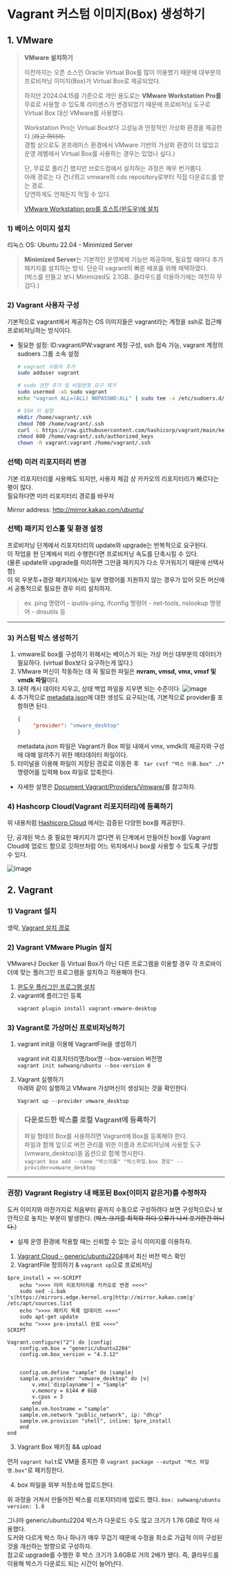 # Vagrant 커스텀 이미지(Box) 생성하기

## 1. VMware
> **VMware 설치하기**
>
>이전까지는 오픈 소스인 Oracle Virtual Box를 많이 이용했기 때문에 대부분의 프로비저닝 이미지(Box)가 Virtual Box로 제공되었다.<br>
>
>하지만 2024.04.15를 기준으로 개인 용도로는 **VMware Workstation Pro를** 무료로 사용할 수 있도록 라이센스가 변경되었기 때문에 프로비저닝 도구로 Virtual Box 대신 VMware를 사용했다.<br>
>
>Workstation Pro는 Virtual Box보다 고성능과 안정적인 가상화 환경을 제공한다.(~~라고 하더라.~~<br>
>경험 상으로도 온프레미스 환경에서 VMware 기반의 가상화 환경이 더 많았고 운영 레벨에서 Virtual Box를 사용하는 경우는 있었나 싶다.)
>
> 단, 무료로 풀리긴 했지만 브로드컴에서 설치하는 과정은 매우 번거롭다.<br>
> 아래 경로는 다 건너뛰고 vmware의 cds repository로부터 직접 다운로드를 받는 경로.<br>
> 당연하게도 언제든지 막힐 수 있다.
>
> [VMware Workstation pro를 호스트(윈도우)에 설치](https://softwareupdate.vmware.com/cds/vmw-desktop/ws/17.6.0/24238078/windows/core/)

### 1) 베이스 이미지 설치

리눅스 OS: Ubuntu 22.04 - Minimized Server<br>

> **Minimized Server**는 기본적인 운영체제 기능만 제공하며, 필요할 때마다 추가 패키지를 설치하는 방식. 단순히 vagrant의 빠른 배포를 위해 채택하였다.<br>
> (박스를 만들고 보니 Minimized도 2.1GB.. 클라우드를 이용하기에는 여전히 무겁다.)


### 2) Vagrant 사용자 구성
기본적으로 vagrant에서 제공하는 OS 이미지들은 vagrant라는 계정을 ssh로 접근해 프로비저닝하는 방식이다.

- 필요한 설정: ID:vagrant/PW:vagrant 계정 구성, ssh 접속 가능, vagrant 계정의 sudoers 그룹 소속 설정

    ```bash
    # vagrant 사용자 추가
    sudo adduser vagrant
    
    # sudo 권한 추가 및 비밀번호 요구 제거
    sudo usermod -aG sudo vagrant
    echo "vagrant ALL=(ALL) NOPASSWD:ALL" | sudo tee -a /etc/sudoers.d/vagrant
    
    # SSH 키 설정
    mkdir /home/vagrant/.ssh
    chmod 700 /home/vagrant/.ssh
    curl -L https://raw.githubusercontent.com/hashicorp/vagrant/main/keys/vagrant.pub -o /home/vagrant/.ssh/authorized_keys
    chmod 600 /home/vagrant/.ssh/authorized_keys
    chown -R vagrant:vagrant /home/vagrant/.ssh
    ```


### 선택) 미러 리포지터리 변경

기본 리포지터리를 사용해도 되지만, 사용자 체감 상 카카오의 리포지터리가 빠르다는 평이 많다.<br>
필요하다면 미러 리포지터리 경로를 바꾸자

Mirror address: http://mirror.kakao.com/ubuntu/

### 선택) 패키지 인스톨 및 환경 설정

프로비저닝 단계에서 리포지터리의 update와 upgrade는 반복적으로 요구된다.<br> 
이 작업을 현 단계에서 미리 수행한다면 프로비저닝 속도를 단축시킬 수 있다.<br>
(물론 update와 upgrade를 미리하면 그만큼 패키지가 다소 무거워지기 때문에 선택사항)<br>
이 외 우분투+경량 패키지에서는 일부 명령어를 지원하지 않는 경우가 있어 모든 머신에서 공통적으로 필요한 경우 미리 설치하자.<br>
>ex. ping 명령어 - iputils-ping, ifconfig 명령어 - net-tools, nslookup 명령어 - dnsutils 등
---

### 3) 커스텀 박스 생성하기
1. vmware로 box를 구성하기 위해서는 베이스가 되는 가상 머신 대부분의 데이터가 필요하다. (virtual Box보다 요구하는게 많다.)
2. VMware 머신이 작동하는 데 꼭 필요한 파일은 **nvram, vmsd, vmx, vmxf 및 vmdk 파일**이다.
3. 대략 캐시 데이터 지우고, 상태 백업 파일을 지우면 되는 수준이다.
   ![image](https://github.com/user-attachments/assets/68571942-dbb8-4e9a-9c5c-b67d8b420825)
4. 추가적으로 [metadata.json](https://developer.hashicorp.com/vagrant/docs/boxes/format)에 대한 생성도 요구되는데, 기본적으로 provider를 포함하면 된다.<br>
     ```json
    {
          "provider": "vmware_desktop"
    }
    ```
    metadata.json 파일은 Vagrant가 Box 파일 내에서 vmx, vmdk의 제공자와 구성에 대해 알려주기 위한 메타데이터 파일이다.
5. 터미널을 이용해 파일이 저장된 경로로 이동한 후 ` tar cvzf "박스 이름.box" ./*` 명령어를 입력해 box 파일로 압축한다.
* 자세한 설명은 [Document Vagrant/Providers/Vmware/](https://developer.hashicorp.com/vagrant/docs/providers/vmware/boxes)를 참고하자.

### 4) Hashcorp Cloud(Vagrant 리포지터리)에 등록하기
위 내용처럼 [Hashicorp Cloud](https://portal.cloud.hashicorp.com/) 에서는 검증된 다양한 box를 제공한다.

단, 공개된 박스 중 필요한 패키지가 없다면 위 단계에서 만들어진 box를 Vagrant Cloud에 업로드 함으로 깃허브처럼 어느 위치에서나 box를 사용할 수 있도록 구성할 수 있다.

![image](https://github.com/user-attachments/assets/3dc155c8-1c55-42fb-b08a-53366ad8e585)

## 2. Vagrant

### 1) Vagrant 설치
생략, [Vagrant 설치 경로](https://developer.hashicorp.com/vagrant/install?product_intent=vagrant)

### 2) Vagrant VMware Plugin 설치

VMware나 Docker 등 Virtual Box가 아닌 다른 프로그램을 이용할 경우 각 프로바이더에 맞는 플러그인 프로그램을 설치하고 적용해야 한다.

1. [윈도우 플러그인 프로그램 설치](https://developer.hashicorp.com/vagrant/install/vmware)
2. vagrant에 플러그인 등록
    ```bash
    vagrant plugin install vagrant-vmware-desktop
    ```
   
### 3) Vagrant로 가상머신 프로비저닝하기
1. vagrant init을 이용해 VagrantFile을 생성하기

    vagrant init 리포지터리명/box명 --box-version 버전명<br>
   `vagrant init swhwang/ubuntu --box-version 0`

   
3. Vagrant 실행하기<br>
    아래와 같이 실행하고 VMware 가상머신이 생성되는 것을 확인한다.

    `Vagrant up --provider vmware_desktop`

> ### 다운로드한 박스를 로컬 Vagrant에 등록하기
> 파일 형태의 Box를 사용하려면 Vagrant에 Box를 등록해야 한다.<br>
> 파일과 함께 앞으로 버전 관리를 위한 이름과 프로비저닝에 사용할 도구(vmware_desktop)을 옵션으로 함께 명시한다.<br>
> `vagrant box add --name "박스이름" "박스파일.box 경로" --provider=vmware_desktop`
---

### 권장) Vagrant Registry 내 배포된 Box(이미지 같은거)를 수정하자
도커 이미지와 마찬가지로 처음부터 끝까지 수동으로 구성하려다 보면 구성적으로나 보안적으로 놓치는 부분이 발생한다.
(~~박스 크기를 최적화 하다 오류가 나서 포기한건 아니다.~~)

+ 실제 운영 환경에 적용할 때는 신뢰할 수 있는 공식 이미지를 이용하자.
1. [Vagrant Cloud - generic/ubuntu2204](https://portal.cloud.hashicorp.com/vagrant/discover/generic/ubuntu2204)에서 최신 버전 박스 확인
2. VagrantFile 정의하기 & `vagrant up`으로 프로비저닝
```VagrantFile
$pre_install = <<-SCRIPT
    echo ">>>> 미러 리포지터리를 카카오로 변경 <<<<"
    sudo sed -i.bak 's|https://mirrors.edge.kernel.org|http://mirror.kakao.com|g' /etc/apt/sources.list
    echo ">>>> 패키지 목록 업데이트 <<<<"
    sudo apt-get update
    echo ">>>> pre-install 완료 <<<<"
SCRIPT

Vagrant.configure("2") do |config|
    config.vm.box = "generic/ubuntu2204"
    config.vm.box_version = "4.3.12"
    

    config.vm.define "sample" do |sample|
    sample.vm.provider "vmware_desktop" do |v|
        v.vmx['displayname'] = "Sample"
        v.memory = 6144 # 6GB
        v.cpus = 3
        end
    sample.vm.hostname = "sample"
    sample.vm.network "public_network", ip: "dhcp"
    sample.vm.provision "shell", inline: $pre_install
    end
end
```
3. Vagrant Box 패키징 && upload

먼저 `vagrant halt`로 VM을 중지한 후 `vagrant package --output "박스 파일 명.box"`로 패키징한다.

4. box 파일을 외부 저장소에 업로드한다.

위 과정을 거쳐서 만들어진 박스를 리포지터리에 업로드 했다. `box: swhwang/ubuntu version: 1.0`

그나마 generic/ubuntu2204 박스가 다운로드 수도 많고 크기가 1.76 GB로 작아 사용했다.<br>
도커와 다르게 박스 하나 하나가 매우 무겁기 때문에 수정을 최소로 가급적 이미 구성된 것을 개선하는 방향으로 구성하자.<br>
참고로 upgrade를 수행한 후 박스 크기가 3.6GB로 거의 2배가 됐다. 즉, 클라우드를 이용해 박스가 다운로드 되는 시간이 늘어난다.